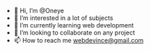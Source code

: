 - 👋 Hi, I’m @Oneye
- 👀 I’m interested in a lot of subjects
- 🌱 I’m currently learning web development
- 💞️ I’m looking to collaborate on any project
- 📫 How to reach me webdevince@gmail.com

<!---
Vincent-Descamps/Vincent-Descamps is a ✨ special ✨ repository because its `README.md` (this file) appears on your GitHub profile.
You can click the Preview link to take a look at your changes.
--->
